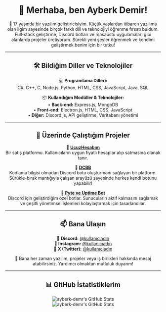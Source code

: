 <h1 align="center">👋 Merhaba, ben Ayberk Demir!</h1>

<p align="center">
🚀 17 yaşında bir yazılım geliştiricisiyim. Küçük yaşlardan itibaren yazılıma olan ilgim sayesinde birçok farklı dili ve teknolojiyi öğrenme fırsatı buldum.  
Full-stack geliştirme, Discord botları ve masaüstü uygulamaları gibi alanlarda projeler üretiyorum. Sürekli yeni şeyler öğrenmek ve kendimi geliştirmek benim için bir tutku!  
</p>

---

<h2 align="center">🛠️ Bildiğim Diller ve Teknolojiler</h2>

<p align="center">
💻 <strong>Programlama Dilleri:</strong><br>
C#, C++, C, Node.js, Python, HTML, CSS, JavaScript, Java, SQL  
</p>

<p align="center">
📦 <strong>Kullandığım Modüller & Teknolojiler:</strong><br>
• <strong>Back-end:</strong> Express.js, MongoDB <br>
• <strong>Front-end:</strong> Electron.js, HTML, CSS, JavaScript <br>
• <strong>Diğer:</strong> Discord.js, API geliştirme, Veritabanı yönetimi  
</p>

---

<h2 align="center">📌 Üzerinde Çalıştığım Projeler</h2>

<p align="center">
🔹 <strong><a href="#">UcuzHesabım</a></strong><br>
Bir satış platformu. Kullanıcıların uygun fiyatlı hesaplar alıp satmasına olanak tanır.
</p>

<p align="center">
🔹 <strong><a href="#">DCBB</a></strong><br>
Kodlama bilgisi olmadan Discord botu oluşturmanı sağlayan bir platform. Sürükle-bırak mantığıyla çalışan arayüzü sayesinde herkes kendi botunu yapabilir!
</p>

<p align="center">
🔹 <strong><a href="#">Pyte ve Uptime Bot</a></strong><br>
Discord için geliştirdiğim özel botlar. Sunucuların aktif kalmasını sağlamak ve çeşitli yönetimsel işlemleri kolaylaştırmak için tasarlandılar.
</p>

---

<h2 align="center">📫 Bana Ulaşın</h2>

<p align="center">
📌 <strong>Discord:</strong> <a href="#">@kullanıcıadın</a> <br>
📌 <strong>Instagram:</strong> <a href="#">@kullanıcıadın</a> <br>
📌 <strong>X (Twitter):</strong> <a href="#">@kullanıcıadın</a>  
</p>

<p align="center">
💬 Bana her zaman yazılım, projeler veya iş birlikleri hakkında mesaj atabilirsiniz. Yardımcı olmaktan mutluluk duyarım!  
</p>

---

<h2 align="center">📊 GitHub İstatistiklerim</h2>

<p align="center">
<img src="https://github-readme-stats.vercel.app/api?username=ayberk-demr&theme=darcula&show_icons=true&hide_border=false&count_private=false" alt="ayberk-demr's GitHub Stats"/>
<br>
<img src="https://github-readme-stats.vercel.app/api?username=ayberk-demr&theme=darcula&show_icons=true&hide_border=false&count_private=false" alt="ayberk-demr's GitHub Stats"/>
</p>
